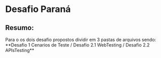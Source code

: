 # Desafio Paraná

## Resumo:
<p>Para o os dois desafio propostos dividir em 3 pastas de arquivos sendo: **Desafio 1 Cenarios de Teste / Desafio 2.1 WebTesting / Desafio 2.2 APIsTesting**
